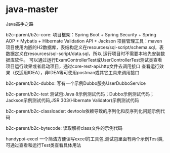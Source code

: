 # java-master
Java高手之路

b2c-parent/b2c-core:
项目框架：Spring Boot + Spring Security + Spring AOP + Mybatis + Hibernate Validation API + Jackson
项目管理工具：maven
项目使用内嵌的H2数据库，表结构定义在resources/sql-script/schema.sql，表数据定义在resources/sql-script/data.sql，所以
运行项目时不需要本地先安装数据库软件。
可以通过运行ExamControllerTest或UserControllerTest测试类查看项目运行效果或者启动项目，通过core-rest-api.http文件去调用接口
查看运行效果（仅适用IDEA），非IDEA等可使用postman或其它工具来调用接口

b2c-parent/b2c-dubbo:
写有一个示例Dubbo服务UserDubboService

b2c-parent/b2c-test
测试包:Java 8示例测试代码；Dubbo示例测试代码；Jackson示例测试代码,JSR 303(Hibernate Validator)示例测试代码

b2c-parent/b2c-classloader:
devtools依赖导致的序列化和反序列化问题示例代码

b2c-parent/b2c-bytecode:
读取解析class文件的示例代码

handypoi-excel
一个简洁方便读写excel的工具包,测试包里面有两个示例Test类,可通过查看和运行Test类查看具体用法